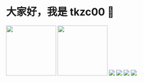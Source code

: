 # 大家好，我是 tkzc00 👋

<img align="" height="137px" src="https://github-readme-stats.vercel.app/api?username=zktkzc&hide_title=true&hide_border=true&show_icons=true&include_all_commits=true&line_height=21&locale=cn" />

<img align="" height="137px" src="https://github-readme-stats.vercel.app/api/top-langs/?username=zktkzc&hide_title=true&hide_border=true&layout=compact&locale=cn" />

<span> 
  <img src="https://img.shields.io/badge/-HTML5-E34F26?style=flat-square&logo=html5&logoColor=white" />
  <img src="https://img.shields.io/badge/-CSS3-1572B6?style=flat-square&logo=css3" />
  <img src="https://img.shields.io/badge/-JavaScript-oringe?style=flat-square&logo=javascript" />
  <img src="https://img.shields.io/badge/-Java-oringe?style=flat-square&logo=java" />
</span>
